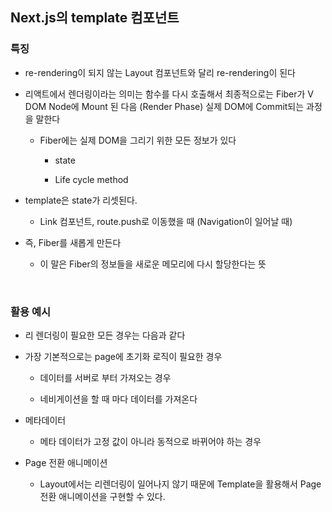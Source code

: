 ## Next.js의 template 컴포넌트

### 특징

- re-rendering이 되지 않는 Layout 컴포넌트와 달리 re-rendering이 된다

- 리액트에서 렌더링이라는 의미는 함수를 다시 호출해서 최종적으로는 Fiber가 V DOM Node에 Mount 된 다음 (Render Phase) 실제 DOM에 Commit되는 과정을 말한다

  - Fiber에는 실제 DOM을 그리기 위한 모든 정보가 있다

    - state

    - Life cycle method

- template은 state가 리셋된다.

  - Link 컴포넌트, route.push로 이동했을 때 (Navigation이 일어날 때)

- 즉, Fiber를 새롭게 만든다

  - 이 말은 Fiber의 정보들을 새로운 메모리에 다시 할당한다는 뜻

<br/>

### 활용 예시

- 리 렌더링이 필요한 모든 경우는 다음과 같다

- 가장 기본적으로는 page에 초기화 로직이 필요한 경우

  - 데이터를 서버로 부터 가져오는 경우

  - 네비게이션을 할 때 마다 데이터를 가져온다

- 메타데이터

  - 메타 데이터가 고정 값이 아니라 동적으로 바뀌어야 하는 경우

- Page 전환 애니메이션

  - Layout에서는 리렌더링이 일어나지 않기 때문에 Template을 활용해서 Page 전환 애니메이션을 구현할 수 있다.
